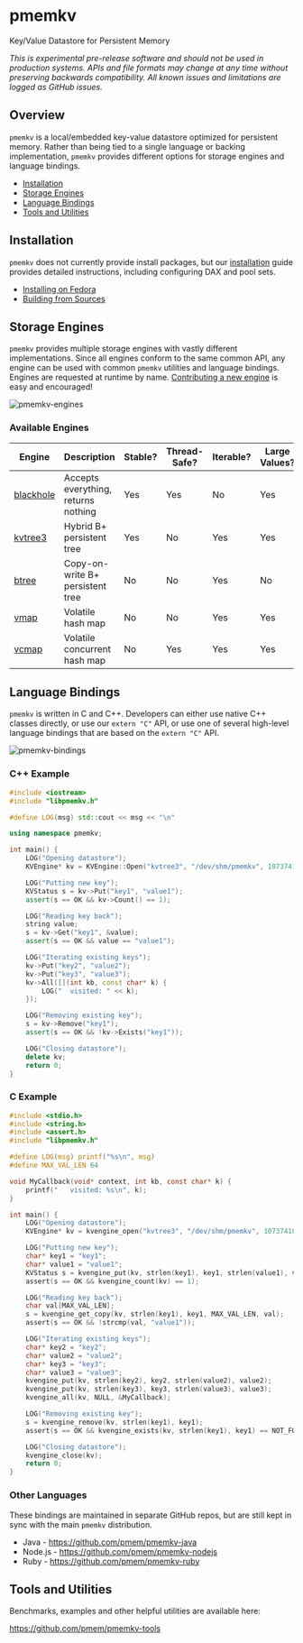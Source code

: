 # pmemkv
Key/Value Datastore for Persistent Memory

*This is experimental pre-release software and should not be used in
production systems. APIs and file formats may change at any time without
preserving backwards compatibility. All known issues and limitations
are logged as GitHub issues.*

Overview
--------

`pmemkv` is a local/embedded key-value datastore optimized for persistent memory.
Rather than being tied to a single language or backing implementation, `pmemkv`
provides different options for storage engines and language bindings.

<ul>
<li><a href="https://github.com/pmem/pmemkv/blob/master/INSTALLING.md">Installation</a></li>
<li><a href="#engines">Storage Engines</a></li>
<li><a href="#bindings">Language Bindings</a></li>
<li><a href="#tools">Tools and Utilities</a></li>
</ul>

<a name="installation"></a>

Installation
------------

`pmemkv` does not currently provide install packages, but our <a href="https://github.com/pmem/pmemkv/blob/master/INSTALLING.md">installation</a> guide provides detailed instructions, including configuring DAX and pool sets. 

<ul>
<li><a href="https://github.com/pmem/pmemkv/blob/master/INSTALLING.md#fedora">Installing on Fedora</a></li>
<li><a href="https://github.com/pmem/pmemkv/blob/master/INSTALLING.md#building_from_sources">Building from Sources</a></li>
</ul>


<a name="engines"></a>

Storage Engines
---------------

`pmemkv` provides multiple storage engines with vastly different implementations. Since all
engines conform to the same common API, any engine can be used with common `pmemkv` utilities
and language bindings. Engines are requested at runtime by name.
[Contributing a new engine](https://github.com/pmem/pmemkv/blob/master/CONTRIBUTING.md#engines)
is easy and encouraged!

![pmemkv-engines](https://user-images.githubusercontent.com/913363/34419331-68619cfe-ebc0-11e7-9443-fa13dc9decbb.png)

### Available Engines

| Engine  | Description | Stable? | Thread-Safe? | Iterable? | Large Values? |
| ------- | ----------- | ------- | ------------ | ----- | ------- |
| [blackhole](https://github.com/pmem/pmemkv/blob/master/ENGINES.md#blackhole) | Accepts everything, returns nothing | Yes | Yes | No | Yes |
| [kvtree3](https://github.com/pmem/pmemkv/blob/master/ENGINES.md#kvtree) | Hybrid B+ persistent tree | Yes | No | Yes | Yes |
| [btree](https://github.com/pmem/pmemkv/blob/master/ENGINES.md#btree) | Copy-on-write B+ persistent tree | No | No | Yes | No |
| [vmap](https://github.com/pmem/pmemkv/blob/master/ENGINES.md#vmap) | Volatile hash map | No | No | Yes | Yes |
| [vcmap](https://github.com/pmem/pmemkv/blob/master/ENGINES.md#vcmap) | Volatile concurrent hash map | No | Yes | Yes | Yes |

<a name="bindings"></a>

Language Bindings
-----------------

`pmemkv` is written in C and C++. Developers can either use native C++ classes directly, or use our `extern "C"` API, or use one of several high-level language bindings that are based on the `extern "C"` API.

![pmemkv-bindings](https://user-images.githubusercontent.com/913363/34419334-6d6252fc-ebc0-11e7-9a34-d78591fb8c40.png)

### C++ Example

```cpp
#include <iostream>
#include "libpmemkv.h"

#define LOG(msg) std::cout << msg << "\n"

using namespace pmemkv;

int main() {
    LOG("Opening datastore");
    KVEngine* kv = KVEngine::Open("kvtree3", "/dev/shm/pmemkv", 1073741824);  // 1 GB pool

    LOG("Putting new key");
    KVStatus s = kv->Put("key1", "value1");
    assert(s == OK && kv->Count() == 1);

    LOG("Reading key back");
    string value;
    s = kv->Get("key1", &value);
    assert(s == OK && value == "value1");

    LOG("Iterating existing keys");
    kv->Put("key2", "value2");
    kv->Put("key3", "value3");
    kv->All([](int kb, const char* k) {
        LOG("  visited: " << k);
    });

    LOG("Removing existing key");
    s = kv->Remove("key1");
    assert(s == OK && !kv->Exists("key1"));

    LOG("Closing datastore");
    delete kv;
    return 0;
}
```

### C Example

```c
#include <stdio.h>
#include <string.h>
#include <assert.h>
#include "libpmemkv.h"

#define LOG(msg) printf("%s\n", msg)
#define MAX_VAL_LEN 64

void MyCallback(void* context, int kb, const char* k) {
    printf("   visited: %s\n", k);
}

int main() {
    LOG("Opening datastore");
    KVEngine* kv = kvengine_open("kvtree3", "/dev/shm/pmemkv", 1073741824);  // 1 GB pool

    LOG("Putting new key");
    char* key1 = "key1";
    char* value1 = "value1";
    KVStatus s = kvengine_put(kv, strlen(key1), key1, strlen(value1), value1);
    assert(s == OK && kvengine_count(kv) == 1);

    LOG("Reading key back");
    char val[MAX_VAL_LEN];
    s = kvengine_get_copy(kv, strlen(key1), key1, MAX_VAL_LEN, val);
    assert(s == OK && !strcmp(val, "value1"));

    LOG("Iterating existing keys");
    char* key2 = "key2";
    char* value2 = "value2";
    char* key3 = "key3";
    char* value3 = "value3";
    kvengine_put(kv, strlen(key2), key2, strlen(value2), value2);
    kvengine_put(kv, strlen(key3), key3, strlen(value3), value3);
    kvengine_all(kv, NULL, &MyCallback);

    LOG("Removing existing key");
    s = kvengine_remove(kv, strlen(key1), key1);
    assert(s == OK && kvengine_exists(kv, strlen(key1), key1) == NOT_FOUND);

    LOG("Closing datastore");
    kvengine_close(kv);
    return 0;
}
```

### Other Languages

These bindings are maintained in separate GitHub repos, but are still kept
in sync with the main `pmemkv` distribution.
 
* Java - https://github.com/pmem/pmemkv-java
* Node.js - https://github.com/pmem/pmemkv-nodejs
* Ruby - https://github.com/pmem/pmemkv-ruby

<a name="tools"></a>

Tools and Utilities
-------------------

Benchmarks, examples and other helpful utilities are available here:

https://github.com/pmem/pmemkv-tools
